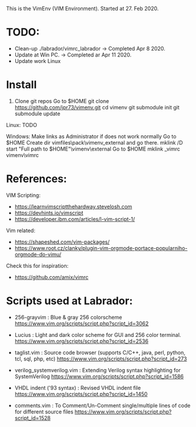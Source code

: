 This is the VimEnv (VIM Environment).
Started at 27. Feb 2020.

TODO:
=====
* Clean-up ./labrador/vimrc_labrador -> Completed Apr 8 2020.
* Update at Win PC. -> Completed ar Apr 11 2020.
* Update work Linux

Install
=======

1. Clone git repos
  Go to $HOME
  git clone https://github.com/jpr73/vimenv.git
  cd vimenv
  git submodule init
  git submodule update

Linux:
  TODO

Windows:
  Make links as Administrator if does not work normally
  Go to $HOME
  Create dir vimfiles\pack\vimenv_external and go there.
  mklink /D start "Full path to $HOME"\vimenv\external
  Go to $HOME
  mklink _vimrc vimenv\vimrc

References:
===========
VIM Scripting:
*  <https://learnvimscriptthehardway.stevelosh.com>
*  <https://devhints.io/vimscript>
*  <https://developer.ibm.com/articles/l-vim-script-1/>

Vim related:
*  <https://shapeshed.com/vim-packages/>
*  <https://www.root.cz/clanky/plugin-vim-orgmode-portace-popularniho-orgmode-do-vimu/>

Check this for inspiration:
*  <https://github.com/amix/vimrc>

Scripts used at Labrador:
=========================
 * 256-grayvim : Blue & gray 256 colorscheme
    <https://www.vim.org/scripts/script.php?script_id=3062>

 * Lucius : Light and dark color scheme for GUI and 256 color terminal.
    <https://www.vim.org/scripts/script.php?script_id=2536>

 * taglist.vim : Source code browser (supports C/C++, java, perl, python, tcl, sql, php, etc)
    <https://www.vim.org/scripts/script.php?script_id=273>

 * verilog_systemverilog.vim : Extending Verilog syntax highlighting for SystemVerilog
    <https://www.vim.org/scripts/script.php?script_id=1586>

 * VHDL indent ('93 syntax) : Revised VHDL indent file
    <https://www.vim.org/scripts/script.php?script_id=1450>

 * comments.vim : To Comment/Un-Comment single/multiple lines of code for different source files
    <https://www.vim.org/scripts/script.php?script_id=1528>
